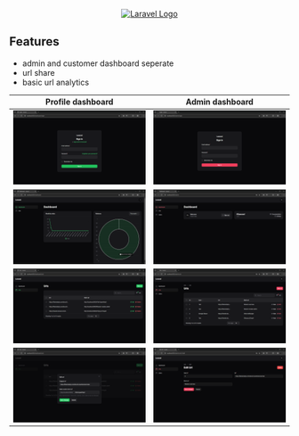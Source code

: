 <p align="center"><a href="https://laravel.com" target="_blank"><img src="https://raw.githubusercontent.com/laravel/art/master/logo-lockup/5%20SVG/2%20CMYK/1%20Full%20Color/laravel-logolockup-cmyk-red.svg" width="400" alt="Laravel Logo"></a></p>

## Features

- admin and customer dashboard seperate 
- url share
- basic url analytics

|Profile dashboard | Admin dashboard |
|-|-|
| ![Profile login](/images/c-login.png) | ![Admin login](/images/a-login.png) |
| ![Profile dashboard](/images/c-dashboard.png) | ![Admin dashboard](/images/a-dashboard.png) |
| ![Profile urls](/images/c-urls.png) | ![Admin urls](/images/a-urls.png) |
| ![Profile url edit](/images/c-url-edit.png) | ![Admin url edit](/images/a-url-edit.png) |
